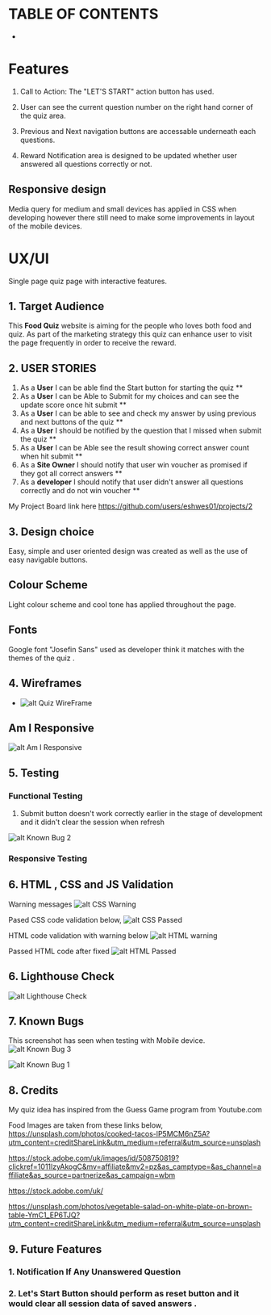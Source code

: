 # TABLE OF CONTENTS


 - 

# Features
 1. Call to Action: The "LET'S START" action button has used.
 2. User can see the current question number on the right hand corner of the quiz area.

 3. Previous and Next navigation buttons are accessable underneath each questions. 

 4. Reward Notification area is designed to be updated whether user answered all questions correctly or not.

## Responsive design

Media query for medium and small devices has applied in CSS when developing however there still need to make some improvements in layout of the mobile devices.

# UX/UI

 Single page quiz page with interactive features.  

## 1. Target Audience

  This **Food Quiz** website is aiming for the people who loves both food and quiz. As part of the marketing strategy this quiz can enhance user to visit the page frequently in order to receive the reward. 

## 2. USER STORIES
1. As a **User** I can be able find the Start button for starting the quiz **
2. As a **User** I can be Able to Submit for my choices and can see the update score once hit submit **
3. As a **User** I can be able to see and check my answer by using previous and next buttons of the quiz **
4. As a **User** I should be notified by the question that I missed when submit the quiz **
5. As a **User** I can be Able see the result showing correct answer count when hit submit **
6. As a **Site Owner** I should notify that user win voucher as promised if they got all correct answers **
7. As a **developer** I should notify that user didn't answer all questions correctly and do not win voucher **

My Project Board link here https://github.com/users/eshwes01/projects/2

## 3. Design choice
  
  Easy, simple and user oriented design was created as well as the use of easy navigable buttons. 
  

## Colour Scheme
  Light colour scheme and cool tone has applied throughout the page. 

## Fonts

Google font "Josefin Sans" used as developer think it matches with the themes of the quiz .
 
 ## 4. Wireframes
    
  -	![alt Quiz WireFrame](assets/documentation/readmeImages/quizWireframe.png)


  ## Am I Responsive
   
![alt Am I Responsive](assets/documentation/readmeImages/amIResponsive.png)
## 5. Testing
  
### Functional Testing

1. Submit button doesn't work correctly earlier in the stage of development and it didn't clear the session when refresh

![alt Known Bug 2](assets/documentation/readmeImages/knownBug2.png)


### Responsive Testing


## 6. HTML , CSS and JS Validation
  Warning messages 
  ![alt CSS Warning](assets/documentation/readmeImages/cssWarning.png)

  Pased CSS code validation below, 
   ![alt CSS Passed](assets/documentation/readmeImages/cssPassed.png)
  
  HTML code validation with warning below 
   ![alt HTML warning](assets/documentation/readmeImages/errorHTMLValidation.png)
  
  Passed HTML code after fixed 
![alt HTML Passed](assets/documentation/readmeImages/htmlValidator.png)
  
## 6. Lighthouse Check
![alt Lighthouse Check](assets/documentation/readmeImages/lighthouseCheck.png)


## 7. Known Bugs
This screenshot has seen when testing with Mobile device.
![alt Known Bug 3](assets/documentation/readmeImages/KnownBug3.jpg)



![alt Known Bug 1](assets/documentation/readmeImages/knownBug1.png)


## 8. Credits

My quiz idea has inspired from the Guess Game program from Youtube.com


Food Images are taken from these links below, 
https://unsplash.com/photos/cooked-tacos-lP5MCM6nZ5A?utm_content=creditShareLink&utm_medium=referral&utm_source=unsplash

https://stock.adobe.com/uk/images/id/508750819?clickref=1011lzyAkogC&mv=affiliate&mv2=pz&as_camptype=&as_channel=affiliate&as_source=partnerize&as_campaign=wbm

https://stock.adobe.com/uk/

https://unsplash.com/photos/vegetable-salad-on-white-plate-on-brown-table-YmC1_EP6TJQ?utm_content=creditShareLink&utm_medium=referral&utm_source=unsplash



## 9. Future Features

 ### 1.   Notification If Any Unanswered Question
 ### 2.   Let's Start Button should perform as reset button and it would clear all session data of saved answers . 